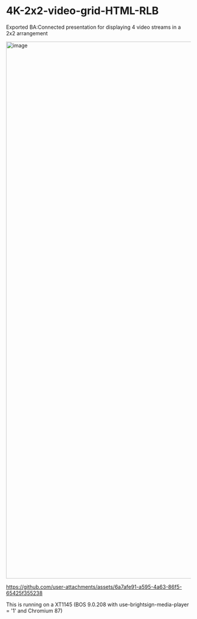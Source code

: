 # 4K-2x2-video-grid-HTML-RLB
Exported BA:Connected presentation for displaying 4 video streams in a 2x2 arrangement 

<img width="1463" alt="image" src="https://github.com/user-attachments/assets/1838c60d-0b48-40e6-9e2d-941277ddd68c" />


https://github.com/user-attachments/assets/6a7afe91-a595-4a63-86f5-65425f355238

This is running on a XT1145 (BOS 9.0.208 with use-brightsign-media-player = '1' and Chromium 87)

